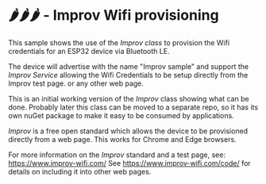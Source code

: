 # 🌶️🌶️🌶️ - Improv Wifi provisioning

This sample shows the use of the *Improv class* to provision the Wifi credentials for an ESP32 device via Bluetooth LE.

The device will advertise with the name "Improv sample" and support the *Improv Service* allowing the Wifi Credentials to be setup directly from the Improv test page.
or any other web page.

This is an initial working version of the *Improv* class showing what can be done.
Probably later this class can be moved to a separate repo, so it has its own nuGet package to make it easy to be consumed by applications.

*Improv* is a free open standard which allows the device to be provisioned directly from a web page.
This works for Chrome and Edge browsers.

For more information on the *Improv* standard and a test page, see: <https://www.improv-wifi.com/>
See <https://www.improv-wifi.com/code/> for details on including it into other web pages.
